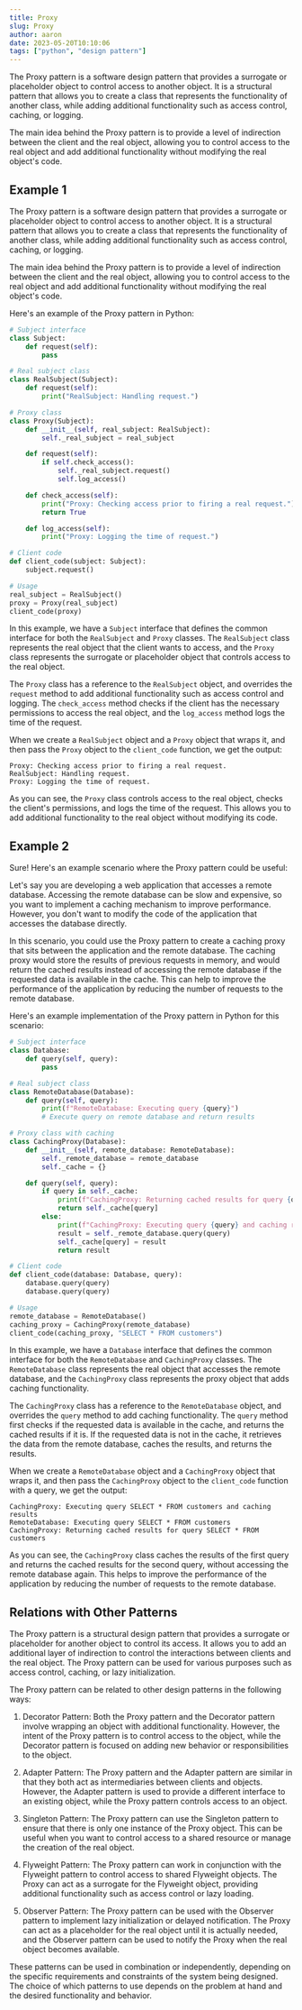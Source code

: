 ```yaml
---
title: Proxy
slug: Proxy
author: aaron
date: 2023-05-20T10:10:06
tags: ["python", "design pattern"]
---
```



The Proxy pattern is a software design pattern that provides a surrogate or placeholder object to control access to another object. It is a structural pattern that allows you to create a class that represents the functionality of another class, while adding additional functionality such as access control, caching, or logging.

The main idea behind the Proxy pattern is to provide a level of indirection between the client and the real object, allowing you to control access to the real object and add additional functionality without modifying the real object's code.

## Example 1

The Proxy pattern is a software design pattern that provides a surrogate or placeholder object to control access to another object. It is a structural pattern that allows you to create a class that represents the functionality of another class, while adding additional functionality such as access control, caching, or logging.

The main idea behind the Proxy pattern is to provide a level of indirection between the client and the real object, allowing you to control access to the real object and add additional functionality without modifying the real object's code.

Here's an example of the Proxy pattern in Python:

```python
# Subject interface
class Subject:
    def request(self):
        pass

# Real subject class
class RealSubject(Subject):
    def request(self):
        print("RealSubject: Handling request.")

# Proxy class
class Proxy(Subject):
    def __init__(self, real_subject: RealSubject):
        self._real_subject = real_subject

    def request(self):
        if self.check_access():
            self._real_subject.request()
            self.log_access()

    def check_access(self):
        print("Proxy: Checking access prior to firing a real request.")
        return True

    def log_access(self):
        print("Proxy: Logging the time of request.")

# Client code
def client_code(subject: Subject):
    subject.request()

# Usage
real_subject = RealSubject()
proxy = Proxy(real_subject)
client_code(proxy)
```

In this example, we have a `Subject` interface that defines the common interface for both the `RealSubject` and `Proxy` classes. The `RealSubject` class represents the real object that the client wants to access, and the `Proxy` class represents the surrogate or placeholder object that controls access to the real object.

The `Proxy` class has a reference to the `RealSubject` object, and overrides the `request` method to add additional functionality such as access control and logging. The `check_access` method checks if the client has the necessary permissions to access the real object, and the `log_access` method logs the time of the request.

When we create a `RealSubject` object and a `Proxy` object that wraps it, and then pass the `Proxy` object to the `client_code` function, we get the output:

```
Proxy: Checking access prior to firing a real request.
RealSubject: Handling request.
Proxy: Logging the time of request.
```

As you can see, the `Proxy` class controls access to the real object, checks the client's permissions, and logs the time of the request. This allows you to add additional functionality to the real object without modifying its code.

## Example 2

Sure! Here's an example scenario where the Proxy pattern could be useful:

Let's say you are developing a web application that accesses a remote database. Accessing the remote database can be slow and expensive, so you want to implement a caching mechanism to improve performance. However, you don't want to modify the code of the application that accesses the database directly.

In this scenario, you could use the Proxy pattern to create a caching proxy that sits between the application and the remote database. The caching proxy would store the results of previous requests in memory, and would return the cached results instead of accessing the remote database if the requested data is available in the cache. This can help to improve the performance of the application by reducing the number of requests to the remote database.

Here's an example implementation of the Proxy pattern in Python for this scenario:

```python
# Subject interface
class Database:
    def query(self, query):
        pass

# Real subject class
class RemoteDatabase(Database):
    def query(self, query):
        print(f"RemoteDatabase: Executing query {query}")
        # Execute query on remote database and return results

# Proxy class with caching
class CachingProxy(Database):
    def __init__(self, remote_database: RemoteDatabase):
        self._remote_database = remote_database
        self._cache = {}

    def query(self, query):
        if query in self._cache:
            print(f"CachingProxy: Returning cached results for query {query}")
            return self._cache[query]
        else:
            print(f"CachingProxy: Executing query {query} and caching results")
            result = self._remote_database.query(query)
            self._cache[query] = result
            return result

# Client code
def client_code(database: Database, query):
    database.query(query)
    database.query(query)

# Usage
remote_database = RemoteDatabase()
caching_proxy = CachingProxy(remote_database)
client_code(caching_proxy, "SELECT * FROM customers")
```

In this example, we have a `Database` interface that defines the common interface for both the `RemoteDatabase` and `CachingProxy` classes. The `RemoteDatabase` class represents the real object that accesses the remote database, and the `CachingProxy` class represents the proxy object that adds caching functionality.

The `CachingProxy` class has a reference to the `RemoteDatabase` object, and overrides the `query` method to add caching functionality. The `query` method first checks if the requested data is available in the cache, and returns the cached results if it is. If the requested data is not in the cache, it retrieves the data from the remote database, caches the results, and returns the results.

When we create a `RemoteDatabase` object and a `CachingProxy` object that wraps it, and then pass the `CachingProxy` object to the `client_code` function with a query, we get the output:

```
CachingProxy: Executing query SELECT * FROM customers and caching results
RemoteDatabase: Executing query SELECT * FROM customers
CachingProxy: Returning cached results for query SELECT * FROM customers
```

As you can see, the `CachingProxy` class caches the results of the first query and returns the cached results for the second query, without accessing the remote database again. This helps to improve the performance of the application by reducing the number of requests to the remote database.

## Relations with Other Patterns

The Proxy pattern is a structural design pattern that provides a surrogate or placeholder for another object to control its access. It allows you to add an additional layer of indirection to control the interactions between clients and the real object. The Proxy pattern can be used for various purposes such as access control, caching, or lazy initialization.

The Proxy pattern can be related to other design patterns in the following ways:

1. Decorator Pattern: Both the Proxy pattern and the Decorator pattern involve wrapping an object with additional functionality. However, the intent of the Proxy pattern is to control access to the object, while the Decorator pattern is focused on adding new behavior or responsibilities to the object.

2. Adapter Pattern: The Proxy pattern and the Adapter pattern are similar in that they both act as intermediaries between clients and objects. However, the Adapter pattern is used to provide a different interface to an existing object, while the Proxy pattern controls access to an object.

3. Singleton Pattern: The Proxy pattern can use the Singleton pattern to ensure that there is only one instance of the Proxy object. This can be useful when you want to control access to a shared resource or manage the creation of the real object.

4. Flyweight Pattern: The Proxy pattern can work in conjunction with the Flyweight pattern to control access to shared Flyweight objects. The Proxy can act as a surrogate for the Flyweight object, providing additional functionality such as access control or lazy loading.

5. Observer Pattern: The Proxy pattern can be used with the Observer pattern to implement lazy initialization or delayed notification. The Proxy can act as a placeholder for the real object until it is actually needed, and the Observer pattern can be used to notify the Proxy when the real object becomes available.

These patterns can be used in combination or independently, depending on the specific requirements and constraints of the system being designed. The choice of which patterns to use depends on the problem at hand and the desired functionality and behavior.